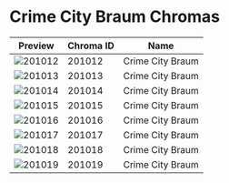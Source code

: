 # Crime City Braum Chromas



| Preview | Chroma ID | Name |
|---------|-----------|------|
| ![201012](https://raw.communitydragon.org/latest/plugins/rcp-be-lol-game-data/global/default/v1/champion-chroma-images/201/201012.png) | 201012 | Crime City Braum |
| ![201013](https://raw.communitydragon.org/latest/plugins/rcp-be-lol-game-data/global/default/v1/champion-chroma-images/201/201013.png) | 201013 | Crime City Braum |
| ![201014](https://raw.communitydragon.org/latest/plugins/rcp-be-lol-game-data/global/default/v1/champion-chroma-images/201/201014.png) | 201014 | Crime City Braum |
| ![201015](https://raw.communitydragon.org/latest/plugins/rcp-be-lol-game-data/global/default/v1/champion-chroma-images/201/201015.png) | 201015 | Crime City Braum |
| ![201016](https://raw.communitydragon.org/latest/plugins/rcp-be-lol-game-data/global/default/v1/champion-chroma-images/201/201016.png) | 201016 | Crime City Braum |
| ![201017](https://raw.communitydragon.org/latest/plugins/rcp-be-lol-game-data/global/default/v1/champion-chroma-images/201/201017.png) | 201017 | Crime City Braum |
| ![201018](https://raw.communitydragon.org/latest/plugins/rcp-be-lol-game-data/global/default/v1/champion-chroma-images/201/201018.png) | 201018 | Crime City Braum |
| ![201019](https://raw.communitydragon.org/latest/plugins/rcp-be-lol-game-data/global/default/v1/champion-chroma-images/201/201019.png) | 201019 | Crime City Braum |